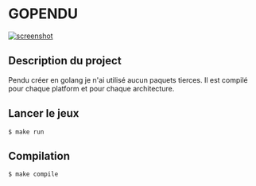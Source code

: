 # GOPENDU

<a href="https://imgbb.com/"><img src="https://i.ibb.co/YD2zxHg/screenshot.png" alt="screenshot" border="0" /></a>
## Description du project
Pendu créer en golang je n'ai utilisé aucun paquets tierces.
Il est compilé pour chaque platform et pour chaque architecture.

## Lancer le jeux
```
$ make run
```

## Compilation
```
$ make compile
```

